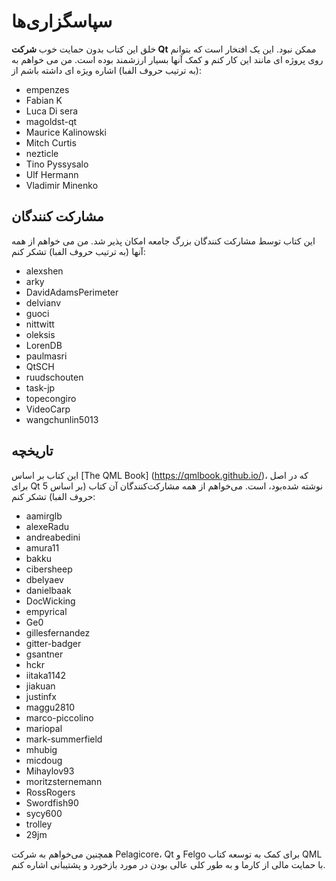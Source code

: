 # سپاسگزاری‌ها

خلق این کتاب بدون حمایت خوب **شرکت Qt** ممکن نبود. این یک افتخار است که بتوانم روی پروژه ای مانند این کار کنم و کمک آنها بسیار ارزشمند بوده است. من می خواهم به (به ترتیب حروف الفبا) اشاره ویژه ای داشته باشم از:

- empenzes 
- Fabian K
- Luca Di sera 
- magoldst-qt 
- Maurice Kalinowski
- Mitch Curtis
- nezticle
- Tino Pyssysalo
- Ulf Hermann
- Vladimir Minenko

## مشارکت کنندگان

این کتاب توسط مشارکت کنندگان بزرگ جامعه امکان پذیر شد. من می خواهم از همه آنها (به ترتیب حروف الفبا) تشکر کنم:

- alexshen
- arky
- DavidAdamsPerimeter
- delvianv
- guoci
- nittwitt
- oleksis
- LorenDB
- paulmasri
- QtSCH
- ruudschouten
- task-jp
- topecongiro
- VideoCarp
- wangchunlin5013

## تاریخچه

این کتاب بر اساس [The QML Book] (https://qmlbook.github.io/)، که در اصل برای Qt 5 نوشته شده‌بود، است. می‌خواهم از همه مشارکت‌کنندگان آن کتاب (بر اساس حروف الفبا) تشکر کنم:

- aamirglb
- alexeRadu
- andreabedini
- amura11
- bakku
- cibersheep
- dbelyaev
- danielbaak
- DocWicking
- empyrical
- Ge0
- gillesfernandez
- gitter-badger
- gsantner
- hckr
- iitaka1142
- jiakuan
- justinfx
- maggu2810
- marco-piccolino
- mariopal
- mark-summerfield
- mhubig
- micdoug
- Mihaylov93
- moritzsternemann
- RossRogers
- Swordfish90
- sycy600
- trolley
- 29jm

همچنین می‌خواهم به شرکت Pelagicore، Qt و Felgo برای کمک به توسعه کتاب QML با حمایت مالی از کارما و به طور کلی عالی بودن در مورد بازخورد و پشتیبانی اشاره کنم.
